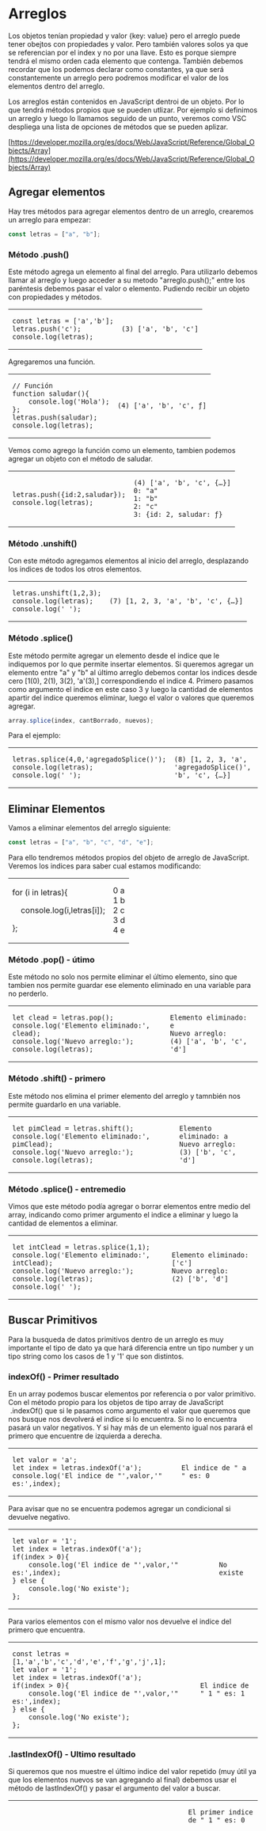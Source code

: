 # Arreglos

Los objetos tenían propiedad y valor {key: value} pero el arreglo puede tener obejtos con propiedades y valor. Pero también valores solos ya que se referencian por el index y no por una llave. Esto es porque siempre tendrá el mismo orden cada elemento que contenga. También debemos recordar que los podemos declarar como constantes, ya que será constantemente un arreglo pero podremos modificar el valor de los elementos dentro del arreglo.

Los arreglos están contenidos en JavaScript dentroi de un objeto. Por lo que tendrá métodos propios que se pueden utlizar. Por ejemplo si definimos un arreglo y luego lo llamamos seguido de un punto, veremos como VSC despliega una lista de opciones de métodos que se pueden aplizar.

[https://developer.mozilla.org/es/docs/Web/JavaScript/Reference/Global_Objects/Array](https://developer.mozilla.org/es/docs/Web/JavaScript/Reference/Global_Objects/Array)

## Agregar elementos

Hay tres métodos para agregar elementos dentro de un arreglo, crearemos un arreglo para empezar:

```javascript
const letras = ["a", "b"];
```

### Método .push()

Este método agrega un elemento al final del arreglo. Para utilizarlo debemos llamar al arreglo y luego acceder a su metodo "arreglo.push();" entre los paréntesis debemos pasar el valor o elemento. Pudiendo recibir un objeto con propiedades y métodos.

<table><tbody><tr><td><pre><code class="language-javascript">const letras = ['a','b'];
letras.push('c');
console.log(letras);</code></pre></td><td><pre><code class="language-">(3)&nbsp;['a', 'b', 'c']</code></pre></td></tr></tbody></table>

Agregaremos una función.

<table><tbody><tr><td><pre><code class="language-javascript">// Función
function saludar(){
    console.log('Hola');
};
letras.push(saludar);
console.log(letras);</code></pre></td><td><pre><code class="language-">(4)&nbsp;['a', 'b', 'c', ƒ]</code></pre></td></tr></tbody></table>

Vemos como agrego la función como un elemento, tambien podemos agregar un objeto con el método de saludar.

<table><tbody><tr><td><pre><code class="language-javascript">letras.push({id:2,saludar});
console.log(letras);</code></pre></td><td><pre><code class="language-">(4)&nbsp;['a', 'b', 'c', {…}]
0: "a"
1: "b"
2: "c"
3: {id: 2, saludar: ƒ}</code></pre></td></tr></tbody></table>

### Método .unshift()

Con este método agregamos elementos al inicio del arreglo, desplazando los indices de todos los otros elementos.

<table><tbody><tr><td><pre><code class="language-javascript">letras.unshift(1,2,3);
console.log(letras);
console.log(' ');</code></pre></td><td><pre><code class="language-javascript">(7)&nbsp;[1, 2, 3, 'a', 'b', 'c', {…}]</code></pre></td></tr></tbody></table>

### Método .splice()

Este método permite agregar un elemento desde el indice que le indiquemos por lo que permite insertar elementos. Si queremos agregar un elemento entre "a" y "b" al último arreglo debemos contar los indices desde cero \[1(0), 2(1), 3(2), 'a'(3),\] correspondiendo el indice 4. Primero pasamos como argumento el indice en este caso 3 y luego la cantidad de elementos apartir del indice queremos eliminar, luego el valor o valores que queremos agregar.

```javascript
array.splice(index, cantBorrado, nuevos);
```

Para el ejemplo:

<table><tbody><tr><td><pre><code class="language-javascript">letras.splice(4,0,'agregadoSplice()');
console.log(letras);
console.log(' ');</code></pre></td><td><pre><code class="language-">(8)&nbsp;[1, 2, 3, 'a', 'agregadoSplice()', 'b', 'c', {…}]</code></pre></td></tr></tbody></table>

## Eliminar Elementos

Vamos a eliminar elementos del arreglo siguiente:

```javascript
const letras = ["a", "b", "c", "d", "e"];
```

Para ello tendremos métodos propios del objeto de arreglo de JavaScript. Veremos los indices para saber cual estamos modificando:

<table><tbody><tr><td><p>for (i in letras){</p><p>&nbsp; &nbsp; console.log(i,letras[i]);</p><p>};</p></td><td>0 a<br>1 b<br>2 c<br>3 d<br>4 e</td></tr></tbody></table>

### Método .pop() - útimo

Este método no solo nos permite eliminar el último elemento, sino que tambien nos permite guardar ese elemento eliminado en una variable para no perderlo.

<table><tbody><tr><td><pre><code class="language-javascript">let clead = letras.pop();
console.log('Elemento eliminado:', clead);
console.log('Nuevo arreglo:');
console.log(letras);</code></pre></td><td><pre><code class="language-">Elemento eliminado: e
Nuevo arreglo:
(4)&nbsp;['a', 'b', 'c', 'd']</code></pre></td></tr></tbody></table>

### Método .shift() - primero

Este método nos elimina el primer elemento del arreglo y tamnbién nos permite guardarlo en una variable.

<table><tbody><tr><td><pre><code class="language-javascript">let pimClead = letras.shift();
console.log('Elemento eliminado:', pimClead);
console.log('Nuevo arreglo:');
console.log(letras);</code></pre></td><td><pre><code class="language-">Elemento eliminado: a
Nuevo arreglo:
(3)&nbsp;['b', 'c', 'd']</code></pre></td></tr></tbody></table>

### Método .splice() - entremedio

Vimos que este método podía agregar o borrar elementos entre medio del array, indicando como primer argumento el indice a eliminar y luego la cantidad de elementos a eliminar.

<table><tbody><tr><td><pre><code class="language-javascript">let intClead = letras.splice(1,1);
console.log('Elemento eliminado:', intClead);
console.log('Nuevo arreglo:');
console.log(letras);
console.log(' ');</code></pre></td><td><pre><code class="language-">Elemento eliminado: ['c']
Nuevo arreglo:
(2)&nbsp;['b', 'd']</code></pre></td></tr></tbody></table>

## Buscar Primitivos

Para la busqueda de datos primitivos dentro de un arreglo es muy importante el tipo de dato ya que hará diferencia entre un tipo number y un tipo string como los casos de 1 y '1' que son distintos.

### indexOf() - Primer resultado

En un array podemos buscar elementos por referencia o por valor primitivo. Con el método propio para los objetos de tipo array de JavaScript  .indexOf() que si le pasamos como argumento el valor que queremos que nos busque nos devolverá el indice si lo encuentra. Si no lo encuentra pasará un valor negativos. Y si hay más de un elemento igual nos parará el primero que encuentre de izquierda a derecha.

<table><tbody><tr><td><pre><code class="language-javascript">let valor = 'a';
let index = letras.indexOf('a');
console.log('El indice de "',valor,'" es:',index);</code></pre></td><td><pre><code class="language-">El indice de " a " es: 0</code></pre></td></tr></tbody></table>

Para avisar que no se encuentra podemos agregar un condicional si devuelve negativo.

<table><tbody><tr><td><pre><code class="language-javascript">let valor = '1';
let index = letras.indexOf('a');
if(index &gt; 0){
    console.log('El indice de "',valor,'" es:',index);
} else {
    console.log('No existe');
};</code></pre></td><td><pre><code class="language-">No existe</code></pre></td></tr></tbody></table>

Para varios elementos con el mismo valor nos devuelve el indice del primero que encuentra.

<table><tbody><tr><td><pre><code class="language-javascript">const letras = [1,'a','b','c','d','e','f','g','j',1];
let valor = '1';
let index = letras.indexOf('a');
if(index &gt; 0){
    console.log('El indice de "',valor,'" es:',index);
} else {
    console.log('No existe');
};</code></pre></td><td><pre><code class="language-">El indice de " 1 " es: 1</code></pre></td></tr></tbody></table>

### .lastIndexOf() - Ultimo resultado

Si queremos que nos muestre el último indice del valor repetido (muy útil ya que los elementos nuevos se van agregando al final) debemos usar el método de lastIndexOf() y pasar el argumento del valor a buscar.

<table><tbody><tr><td><pre><code class="language-javascript">let valor = 1;
let index = letras.indexOf(valor);
if(index &gt;= 0){
    console.log('El primer indice de "',valor,'" es:',index);
} else {
    console.log('No existe');
};
console.log(' ');
let indexFin = letras.lastIndexOf(valor);
if(indexFin &gt; 0){
    console.log('El último indice de "',valor,'" es:',indexFin);
} else {
    console.log('No existe');
};</code></pre></td><td><pre><code class="language-">El primer indice de " 1 " es: 0

</code></pre><p>&nbsp;</p><p>&nbsp;</p><p>&nbsp;</p><p>&nbsp;</p><p>&nbsp;</p><p>&nbsp;</p><p>&nbsp;</p><p>&nbsp;</p><p>&nbsp;</p><p>&nbsp;</p><p>&nbsp;</p><p>&nbsp;</p><p>&nbsp;</p><p>&nbsp;</p><p>&nbsp;</p><p>&nbsp;</p><p>&nbsp;</p><p>&nbsp;</p><p>&nbsp;</p><p>&nbsp;</p><p>&nbsp;</p><p>&nbsp;</p><p>&nbsp;</p><p>&nbsp;</p><p>&nbsp;</p><p>&nbsp;</p><p>&nbsp;</p><p>&nbsp;</p><p>&nbsp;</p><p>&nbsp;</p><p>&nbsp;</p><p>&nbsp;</p><p>&nbsp;</p><p>&nbsp;</p><p>&nbsp;</p><p>&nbsp;</p><p>&nbsp;</p><p>&nbsp;</p><p>&nbsp;</p><p>&nbsp;</p><p>&nbsp;</p><p>&nbsp;</p><p>&nbsp;</p><p>&nbsp;</p><p>&nbsp;</p><p>&nbsp;</p><p>&nbsp;</p><p>&nbsp;</p><p>&nbsp;</p><p>&nbsp;</p><p>&nbsp;</p><p>&nbsp;</p><p>&nbsp;</p><p>&nbsp;</p><p>&nbsp;</p><p>&nbsp;</p><p>&nbsp;</p><p>&nbsp;</p><p>&nbsp;</p><p>&nbsp;</p><p>&nbsp;</p><p>&nbsp;</p><p>&nbsp;</p><p>&nbsp;</p><p>&nbsp;</p><p>&nbsp;</p><p>&nbsp;</p><p>&nbsp;</p><p>&nbsp;</p><p>&nbsp;</p><p>&nbsp;</p><p>&nbsp;</p><p>&nbsp;</p><p>&nbsp;</p><p>&nbsp;</p><p>&nbsp;</p><p>&nbsp;</p><p>&nbsp;</p><p>&nbsp;</p><p>&nbsp;</p><p>&nbsp;</p><p>&nbsp;</p><p>&nbsp;</p><p>&nbsp;</p><p>&nbsp;</p><p>&nbsp;</p><p>&nbsp;</p><p>&nbsp;</p><p>&nbsp;</p><p>&nbsp;</p><p>&nbsp;</p><p>&nbsp;</p><p>&nbsp;</p><p>&nbsp;</p><p>&nbsp;</p><p>&nbsp;</p><p>&nbsp;</p><p>&nbsp;</p><p>&nbsp;</p><p>&nbsp;</p><p>&nbsp;</p><p>&nbsp;</p><p>&nbsp;</p><p>&nbsp;</p><p>&nbsp;</p><p>&nbsp;</p><p>&nbsp;</p><p>&nbsp;</p><p>&nbsp;</p><p>&nbsp;</p><p>&nbsp;</p><p>&nbsp;</p><p>&nbsp;</p><p>&nbsp;</p><p>&nbsp;</p><p>&nbsp;</p><p>&nbsp;</p><p>&nbsp;</p><p>&nbsp;</p><p>&nbsp;</p><p>&nbsp;</p><p>&nbsp;</p><p>&nbsp;</p><p>&nbsp;</p><p>&nbsp;</p><p>&nbsp;</p><p>&nbsp;</p><p>&nbsp;</p><p><code>El último indice de " 1 " es: 9</code></p></td></tr></tbody></table>

### Método .includes() - Boolean

Si sólo queremos saber si existe el valor primitivo pero no el indice donde se encuentre, podemos usar el método de .includes().

<table><tbody><tr><td><pre><code class="language-javascript">let includ = letras.includes(valor);
console.log('Existe el valor',valor,'?');
console.log(includ);</code></pre></td><td><pre><code class="language-">Existe el valor 1 ?
true</code></pre></td></tr></tbody></table>

## Funciones Flechas

Para crear funciones habiamos visto que tenemos que crearla con la palabra reservada de "function" lego definir el nombre por convención un vervo sin conjugar y luego los parametros que necesita entre paréntesis.

```javascript
function saludar() {
  return "Hola mundo";
}
const hola = saludar();
```

Existe una alternativa para crear una función anónima que se ejecuta dentro de una variable siempre, por lo que no necesitamos declararla fuera de esta variable con un nombre. Y cuando llamamos a la variable estamos ejecutando automáticamente esta función de flechas.

<table><tbody><tr><td><pre><code class="language-javascript">const saludo = () =&gt; {
    return 'Hola Mundo!'
};
console.log(saludo());</code></pre></td><td><pre><code class="language-">Hola Mundo!</code></pre></td></tr></tbody></table>

Si al llamar a la variable podemos indicar que ejecute la función con los los dos () pero si queremos verla en la consola al llamarla sin los parentesis, nos montrará el codigo:

<table><tbody><tr><td><pre><code class="language-javascript">const saludo = () =&gt; {
    return 'Hola Mundo!'
};
console.log(saludo);</code></pre></td><td><pre><code class="language-">() =&gt; {
   return 'Hola Mundo!'
}</code></pre></td></tr></tbody></table>

### Return Implicito

Pero las funciones flechas tienen una funcionalidad que se ejecutan al llamar a la variable y también tienen el "return" implicito para una sola línea. Por lo que siempre van a devolver algo de una sola línea y podemos eliminar las llaves quedando:

<table><tbody><tr><td><pre><code class="language-javascript">const saludoF = () =&gt; 'Hola Mundo - Resumido';
console.log(saludoF());</code></pre></td><td><pre><code class="language-javascript">Hola Mundo - Resumido</code></pre></td></tr></tbody></table>

### Único parámetro

Podemos reducir más el código si la función flecha recibe un solo parámetro podemos sacar los parentesis quedando:

<table><tbody><tr><td><pre><code class="language-javascript">const saludoP = mensaje =&gt; mensaje + 'Ok';
console.log(saludoP('Hola mundo - '));</code></pre></td><td><pre><code class="language-">Hola mundo - Ok</code></pre></td></tr></tbody></table>

Resumiendo mucho el código cuando queremos ejecutar funcionalidades pequeñas dentro de variable, objetos, arreglos, constructores, etc.

## Buscar Referencia - .find()

Creamos un arreglo que contiene objetos que mostraremos según su indice que tiene todos objetos:

<table><tbody><tr><td><pre><code class="language-javascript">const usuarios = [
    { id: 1, name: 'Zaza', },
    { id: 2, name: 'Yami', },
    { id: 3, name: 'Micha', }
];
for (i in usuarios) {
    console.log(i, typeof (usuarios[i]));
};</code></pre></td><td><pre><code class="language-">0 object
1 object
2 object</code></pre></td></tr></tbody></table>

Si realizamos busquedas de estos objetos como por ejemplo el .indexOf() y le pasamos las mismas propiedades, nos devolverá -1 ya que las propiedades son iguales pero las referencias son distntas:

<table><tbody><tr><td><pre><code class="language-javascript">const resultado = usuarios.indexOf({ id: 1, name: 'Zaza', });
console.log(resultado);</code></pre></td><td><pre><code class="language-">-1</code></pre></td></tr></tbody></table>

Por lo que podemos usar el método de .find() que puede recibir una función que realice una acción con el arreglo. Esta función se ejecutará una vez por cada elemento dentro del arreglo tomando como parámetro automáticamente el valor del elemento. Luego va a retornar el elemento que cumpla con una condición = true:

```
const functionFind = objeto.find( function(elemento){
return objeto.prop <condición>;
});
```

Como por ejemplo para este caso buscar por el id:

<table><tbody><tr><td><pre><code class="language-javascript">console.log('Busqueda con .find(function)');
const resultadoFind = usuarios.find(function (usuario) {
    return usuario.id === 1;
});
console.log(resultadoFind);</code></pre></td><td><pre><code class="language-">Busqueda con .find(function)
{id: 1, name: 'Zaza'}</code></pre></td></tr></tbody></table>

Cuando se cumple la condición que dentro del elemento parametro "usuario" tenga una propiedad de id igual a 1 nos devuelva ese elemento.

### Casos Frontera - Mismo Valor

Los casos frontera son los comportamientos especiales. Si tenemos más de un elemento (objeto) con la misma key/value nos devolverá el primero que encuentre.  Para verlo agregamos otro elemento con el mismo id y los buscamos:

<table><tbody><tr><td><pre><code class="language-javascript">const usuarios = [
    { id: 1, name: 'Zaza', },
    { id: 2, name: 'Yami', },
    { id: 3, name: 'Micha', },
    { id: 1, name: 'Nico', },
];
console.log('Busqueda con .find(function)');
const resultadoFind = usuarios.find(function (usuario) {
    return usuario.id === 1;
});
console.log(resultadoFind);</code></pre></td><td>Busqueda con .find(function)<br>{id: 1, name: 'Zaza'}</td></tr></tbody></table>

Por ello la propiedad que vamos a evaluar debe ser siempre única ya que nos devolverá solo la primera que encuentre si se repite. Por ello existe el id aleatorio.

### Predicate - Función de función

El método find() es una fúncion del Objet de JavaScript que dentro tiene otra función que se ejecuta. La función que ejecuta internamente debe devolver true/false y a esto se le llama "predicate".

### Función flecha en .find()

Podemos cambiar la sintaxis de la funcion dentro de .find() para que sea más lejible y simple el códico transformando la declaración a una función flecha ya que cumple que simpre se va a ejecutar, no necesita nombre y puede ser en una sola línea.

<table><tbody><tr><td><pre><code class="language-javascript">console.log('Busqueda con .find(flecha)');
const resultadoFlecha = usuarios.find(usuario =&gt;
    usuario.id === 1);
console.log(resultadoFlecha);
console.log(' ');</code></pre></td><td><pre><code class="language-">Busqueda con .find(flecha)
{id: 1, name: 'Zaza'}</code></pre></td></tr></tbody></table>

_**Es muy importante que para saltar de línea despues del "=>" debemos borrar todos los espacios entre la flecha y la expresión y luego de la flecha apretar Enter para que haga el salto de línea. Si queda algún espacio entre la flecha y la expreción y saltamos de línea nos dará error.**_

### Método .findIndex()

Este método es igual al .find() pero devuelve, en caso que la función interna sea true para el elemento, en vez del elemento su indice:

<table><tbody><tr><td><pre><code class="language-javascript">console.log('Busqueda con .findIndex(flecha)');
const resultadoIndex = usuarios.findIndex(usuario =&gt;
    usuario.id === 1);
console.log('El indice coincidente:',resultadoIndex);
console.log(' ');</code></pre></td><td><pre><code class="language-">Busqueda con .findIndex(flecha)
El indice coincidente: 0</code></pre></td></tr></tbody></table>

## Vaciando Array

Cuando usamos un arreglo para ir cargarndo objeto o elementos y necesitamos realizar un vaciado se puede realizar de varias formas. Crearemos un arreglo para luego realizar las opciones de vaciado.

```javascript
const arr = [1, 2, 3, 4, 5];
```

### Asignar \[vacio\]

Este método es muy simple. Asignado o igualando el arreglo a uno vacio.

<table><tbody><tr><td><pre><code class="language-javascript">console.log('Vaciar []');
arr = [];
console.log(arr);</code></pre></td><td><pre><code class="language-">Vaciar []
[]</code></pre></td></tr></tbody></table>

Pero seguiran existiendo en la memoria del ordenador los valores ya que si asignamos otro arreglo la referencia del que queremos vaciar seguirá conteniendo los valores:

<table><tbody><tr><td><pre><code class="language-javascript">console.log('Vaciar []');
let arr2 = arr;
arr = [];
console.log(arr);
console.log(arr2);</code></pre></td><td><pre><code class="language-">Vaciar []
[]
(5)&nbsp;[1, 2, 3, 4, 5]</code></pre></td></tr></tbody></table>

Por lo que los elementos no se eliminarion, solo una referencia en "arr"

### Método .legnth = 0; - Más usada

Otra forma es cambiar la longitud del arreglo con la propiedad .length llevandola a valor 0.

<table><tbody><tr><td><pre><code class="language-javascript">console.log('Vaciar .length');
let arr3 = [1,2,3];
arr3.length = 0;
console.log(arr3);</code></pre></td><td><pre><code class="language-">Vaciar .length
[]</code></pre></td></tr></tbody></table>

Vemos que con este método se eliminan los elementos de la memoria. Si asignamos una referencia a otra variable de estos valores y luego vaciamos, cuando quiera mostrar los valores para la referencia duplicada, no los encontrará:

<table><tbody><tr><td><pre><code class="language-javascript">console.log('Vaciar .length');
let arr3 = [1,2,3];
let arr4 = arr3;
arr3.length = 0;
console.log(arr3);
console.log(arr4);</code></pre></td><td><pre><code class="language-">Vaciar .length
[]
[]</code></pre></td></tr></tbody></table>

### Método .splice() -Más explicita

Con este método podemos indicar que borre desde el indice cero (inicio) hasta el indice igual a la longitud del arreglo. Borrando los elementos guardados en la memoria.

<table><tbody><tr><td><pre><code class="language-javascript">console.log('Vaciar .splice.()');
let arr5 = [1,2,3,4];
let arr6 = arr5;
arr6.splice(0,arr6.length);
console.log(arr5);
console.log(arr6);</code></pre></td><td><pre><code class="language-">Vaciar .splice.()
[]
[]</code></pre></td></tr></tbody></table>

### Loop while - No usar

Este método es el que NO debemos utilizar ya que utliza recursos inecesarios del ordenador al realizar tantos ciclos como elementos tenga el arreglo. Si es un arreglo con miles de datos (elementos) realziará esto miles de veces. Agregaremos una impresion en cada ciclo para ver como lo hace.

<table><tbody><tr><td><pre><code class="language-javascript">console.log('Vaciar while(){}');
let arr7 = [1, 2, 3,];
let arr8 = arr7;
while (arr7.length &gt; 0){
    console.log(arr7);
    arr7.pop();
};
console.log('Arreglos vacios:');
console.log(arr7);
console.log(arr8);</code></pre></td><td><pre><code class="language-">Vaciar while(){}
(3)&nbsp;[1, 2, 3]
(2)&nbsp;[1, 2]
[1]
Arreglos vacios:
[]
[]</code></pre></td></tr></tbody></table>

## Combinar y Dividir

Podremos combinar arreglo también dividir los arreglos. Para ello creamos dos arreglos:

<table><tbody><tr><td><pre><code class="language-javascript">let arr1 = [1, 2,];
let arr2 = [3, 4,];
console.log('Arreglo 1:', arr1);
console.log('Arreglo 2:', arr2);</code></pre></td><td><pre><code class="language-">Arreglo 1: (2)&nbsp;[1, 2]
Arreglo 2: (2)&nbsp;[3, 4]</code></pre></td></tr></tbody></table>

### Método .concat() - combinar

Este es un métod propio de los Objetos JavaScript que agrega a un arreglo los elementos del otro arreglo. Pero lo devuelve como un nuevo arreglo, por lo que debemos crear un nuevo arr3 que contenga el resultado.

<table><tbody><tr><td><pre><code class="language-javascript">console.log('Método .concat()');
let arr3 = arr1.concat(arr2);
console.log('Arreglo nuevo:',arr3);</code></pre></td><td><pre><code class="language-">Método .concat()
Arreglo nuevo: (4)&nbsp;[1, 2, 3, 4]</code></pre></td></tr></tbody></table>

### Método .splice() - dividir

Este método divide un arreglo y devuelve un nuevo arreglo con la cantidad de elementos que queremos que selecciones. Tener en cuenta que los indices son con base en 0, por lo que el primero es el de indice 0. La sintaxis será tomando desde el elemento con indice 1 "ind1" al elemento incluido del indice 2 "ind2".

```javascript
let dividido = array.splice(ind1, ind2);
```

Para nuestro ejemplo:

<table><tbody><tr><td><pre><code class="language-javascript">console.log('Método .splice()');
let arr4 = arr3.splice(1,2);
console.log('Arreglo seleccionado:', arr4);</code></pre></td><td><pre><code class="language-">Método .splice()
Arreglo seleccionado:&nbsp;[2, 3]</code></pre></td></tr></tbody></table>

Si omitimos el segundo argumento nos tomará desde el primer indice hasta el final. Si no pasamos ningún argumento entonces copiara todos los elementos y los asignará a un nuevo array siendo una copia nueva, no una referencia duplicada. Pero si uno de los valores dentro del array es un objeto {key: value,} no lo copiará por key/value, copiará la referencia.

### Método Spread "tres punto"

Nos permite combinar arreglos pero con una sintaxis más facil de leer que el .splice(). Para ello definimos dos arreglos:

<table><tbody><tr><td><pre><code class="language-javascript">let arr1 = [1,2,3];
let arr2 = [4,5,6];
console.log('Arreglos:');
console.log(arr1);
console.log(arr2);</code></pre></td><td><pre><code class="language-">Arreglos:
(3)&nbsp;[1, 2, 3]
(3)&nbsp;[7, 8, 9]</code></pre></td></tr></tbody></table>

El método .spread() es facil de usar ya que podemos agregar dentro de los parentesis todos los elementos de un arreglo anteponiendo los tres puntos "...arr1" luego podemos agregar elementos sueltos separados por la coma y otro arreglo más con otra vez los tres puntos adelante "...arr2":

<table><tbody><tr><td><pre><code class="language-">console.log('Método .spread()');
let arr3 = [...arr1, 4, 5, 6, ...arr2]
console.log('Nuevo arreglo:');
console.log(arr3);</code></pre></td><td><pre><code class="language-">Método .spread()
Nuevo arreglo:
1, 2, 3, 4, 5, 6, 7, 8, 9]</code></pre></td></tr></tbody></table>

Algo muy útil es que podemos hacer copias de los arreglos y no duplicado de referencias con solo igualar el nuevo arreglo "let arr4 = \[...arr3\]".

### Método .join()

Este método devuelve un string con los valores de los elementos con la posibilidad de colocar un separador como caracter, ya sea un espacio y una coma o una barra / para crear rutas Url.

<table><tbody><tr><td><pre><code class="language-javascript">let arr1 = ['Ivan'];
let arr2 = ['Yami'];
let arr3 = ['Juan'];
// Combinar
let arr4 = [...arr1, ...arr2, ...arr3];
// Método .join() con separador
let mensaje = arr4.join(' - ');
console.log(mensaje);</code></pre></td><td><pre><code class="language-">Ivan - Yami - Juan</code></pre></td></tr></tbody></table>

### Métod .split()

Es un método que nos permite dividir un string según el separador que le pidamos que encuentre, no incluirá el separador. Para funcionar debemos pasarle la variable con el texto, aplicarle el metodo .split() y entre paréntesis debemos indicar el separador.

<table><tbody><tr><td><pre><code class="language-javascript">// Separar por .split()
let nombres = 'Marcos Ivan Azzarello';
let user = nombres.split(" ");
console.log('Texto:', nombres);
console.log('Arreglo:', user);</code></pre></td><td><pre><code class="language-">Texto: Marcos Ivan Azzarello
Arreglo: (3)&nbsp;['Marcos', 'Ivan', 'Azzarello']</code></pre></td></tr></tbody></table>

De esta forma reconoce los espacios y corta en elementos el texto para crear un arreglo que contiene estos elementos.

### Crear Url con .join() y .split()

Si queremos crear la dirección de una url apartir de un texto, podemos partir el texto y luego juntarlo sin los espacios.

<table><tbody><tr><td><pre><code class="language-javascript">console.log('Crear Url');
let bag = 'Luaz Desarrollo';
console.log('Nombre Marca:',bag);
let bagArray = bag.split(" ");
let arrUrl = ['www.',...bagArray, '.com'];
let bagUrl = arrUrl.join('');
console.log(bagUrl);</code></pre></td><td><pre><code class="language-">Crear Url
Nombre Marca: Luaz Desarrollo
www.LuazDesarrollo.com</code></pre></td></tr></tbody></table>

## Ordenar Arreglos

Existirá un momento que debemos ordenar arreglos que recibimos de desde una ApiRest o de una base de datos o que se ha generado por un loop. Podremos ordenar con distintos criterios para los números o textos. Crearemos primero el arreglo de números desordenados.

```javascript
// Arreglo
let numeros = [15, 20, 13, 7, 2, 8, 21];
```

### Método .sort()

Este método va a ordenar de menor a mayor los números pero por el primer dígito. También puede ordenar por orden alfabetico de A a la Z.

<table><tbody><tr><td><pre><code class="language-javascript">let numMinMax = numeros.sort();
console.log('Números por primer dígito',numMinMax);
let strOrder = letras.sort();
console.log('Letras en orden:', strOrder);</code></pre></td><td><pre><code class="language-">Números por primer dígito (7)&nbsp;[13, 15, 2, 20, 21, 7, 8]
Letras en orden: (5)&nbsp;['a', 'b', 'j', 't', 'y']</code></pre></td></tr></tbody></table>

### Método .reverse()

Aplica de igual forma que el anterior pero de mayor a menor en los números por el primero dígito y de la Z a la A en orden alfabético.

<table><tbody><tr><td><pre><code class="language-javascript">let numMaxMin = numeros.reverse();
console.log('Números de mayor a menor', numMaxMin);
let strOrderInv = letras.reverse();
console.log('Letras en orden invertido:',strOrderInv);</code></pre></td><td><pre><code class="language-">Números de mayor a menor (7)&nbsp;[8, 7, 21, 20, 2, 15, 13]
Letras en orden invertido: (5)&nbsp;['y', 't', 'j', 'b', 'a']</code></pre></td></tr></tbody></table>

### Método .sort((a,b)=>{})

Cuando tenemos letras mayúsculas o minúsculas o lo que sucede con los números por su primer dígito y no su valor completo podemos pasar una función de flecha para resolver esto con dos argumentos que por norma se los llama "a" y "b".  Según la documentación de VSC nos dice:

_Función utilizada para determinar el orden de los elementos. Se espera que devuelva un valor negativo si el primer argumento es menor que el segundo argumento, cero si son iguales y un valor positivo en caso contrario. Si se omite, los elementos se ordenan en orden ascendente de caracteres ASCII._

Dentro de la función crearemos los condicionantes para que según la condición que cumplan devuelvan -1 primero a que b, 1 para b primero que a y 0  para a igual que b. Es decir que si un número es mayor que otro el if( a > b ) deve devolver 1 para que ordene \[ b, a \].

<table><tbody><tr><td><pre><code class="language-javascript">console.log('Orden con .sort(()=&gt;{})');
let strMayMin = ['Z', 'b', 'D', 'K', 'a'];
let strOrdSimple = strMayMin.sort();
console.log('Ordenado sin función flecha:');
console.log(strOrdSimple);
console.log('Ordenado con función flecha:');
let strOrdFlecha = strMayMin.sort((a, b) =&gt; {
    /* Condiciones:
    a &lt; b =&gt; -1
    a &gt; b =&gt; 1
    a = b =&gt; 0
    */
    let aLower = a.toLowerCase();
    let bLower = b.toLowerCase();
    // Condicionales
    if (aLower &lt; bLower) {return -1};
    if (aLower &gt; bLower) {return 1};
    return 0;
});
console.log(strOrdFlecha);</code></pre></td><td><pre><code class="language-">Orden con .sort(()=&gt;{})
Ordenado sin función flecha:
['D', 'K', 'Z', 'a', 'b']
Ordenado con función flecha:
['a', 'b', 'D', 'K', 'Z']</code></pre></td></tr></tbody></table>

Lo mismo podemos hacer para ordenar los números pero no por su primer dígito sino por su valor.

<table><tbody><tr><td><pre><code class="language-javascript">let numOrdFlecha = numeros.sort((a, b) =&gt; {
/*  
a &lt; b =&gt; -1
a &gt; b =&gt; 1
a = b =&gt; 0
*/
    if (a &lt; b) { return -1};
    if (a &gt; b) { return 1};
    return 0;
});
console.log('Números ordenados por valor:');
console.log(numOrdFlecha);</code></pre></td><td><pre><code class="language-">Números ordenados por valor:
[2, 7, 8, 13, 15, 20, 21]</code></pre></td></tr></tbody></table>

### Ordenar Objetos por propiedad

Con .sort() utilizando la función flecha ahora podemos ordenar objetos dentro de un arreglo tomando como referencia los valores de una de sus propiedades. Por ejemplo para objetos que representan usuarios que tengas como propiedad la edad, podemos ordenarlos de menor a mayor. Para ello usamos el método de sort() y en la función de flecha comparamos una propiedad de un objeto con la de otro.

Creamos un arreglo de ususarios:

```javascript
let users = [
  { edad: 15, name: "Pepe", alias: "Pep", clave: 1234 },
  { edad: 12, name: "Juan", alias: "Juancho", clave: 1234 },
  { edad: 18, name: "Jose", alias: "Orde", clave: 1234 },
  { edad: 17, name: "Marcos", alias: "Jp", clave: 1234 },
];
```

Ahora vamos a ordenarlos por edad tomando al argumento  a como el objeto y accediendo a la edad como "a.edad" y siendo b el otro objeto accediendo también como "b.edad".

<table><tbody><tr><td><pre><code class="language-javascript">let users = [
    { edad: 15, name: 'Pepe', alias: 'Pep', clave: 1234 },
    { edad: 12, name: 'Juan', alias: 'Juancho', clave: 1234 },
    { edad: 18, name: 'Jose', alias: 'Orde', clave: 1234 },
    { edad: 17, name: 'Marcos', alias: 'Jp', clave: 1234 },
];
let userOrder = users.sort((a, b) =&gt; {
    if (a.edad &lt; b.edad) return -1;
    if (a.edad &gt; b.edad) return 1;
    return 0;
 });
 console.log('Usuarios sin ordenar:');
 console.log(users);
 console.log('Usuarios por edad:');
 console.log(userOrder);</code></pre></td><td><pre><code class="language-">Usuarios sin ordenar:
(4)&nbsp;[{…}, {…}, {…}, {…}]
0: {edad: 12, name: 'Juan', alias: 'Juancho', clave: 1234}
1: {edad: 15, name: 'Pepe', alias: 'Pep', clave: 1234}
2: {edad: 17, name: 'Marcos', alias: 'Jp', clave: 1234}
3: {edad: 18, name: 'Jose', alias: 'Orde', clave: 1234}
length: 4
Usuarios por edad:
(4)&nbsp;[{…}, {…}, {…}, {…}]
0: {edad: 12, name: 'Juan', alias: 'Juancho', clave: 1234}
1: {edad: 15, name: 'Pepe', alias: 'Pep', clave: 1234}
2: {edad: 17, name: 'Marcos', alias: 'Jp', clave: 1234}
3: {edad: 18, name: 'Jose', alias: 'Orde', clave: 1234}
length: 4</code></pre></td></tr></tbody></table>

También podemos ordenar por orden alfabético de los nombres:

<table><tbody><tr><td><pre><code class="language-javascript">let userOrderAlfa = users.sort((a, b) =&gt; {
    if (a.name.toLowerCase() &lt; b.name.toLowerCase()) return -1;
    if (a.name.toLowerCase() &gt; b.name.toLowerCase()) return 1;
    return 0;
});
console.log('Usuarios por nombre:');
console.log(userOrderAlfa);</code></pre></td><td><p>Usuarios por nombre:</p><ol><li><i>(4)&nbsp;[{…}, {…}, {…}, {…}]</i><ol><li><strong>0</strong>: {edad: 18, name: 'Jose', alias: 'Orde', clave: 1234}</li><li><strong>1</strong>: {edad: 12, name: 'Juan', alias: 'Juancho', clave: 1234}</li><li><strong>2</strong>: {edad: 17, name: 'Marcos', alias: 'Jp', clave: 1234}</li><li><strong>3</strong>: {edad: 15, name: 'Pepe', alias: 'Pep', clave: 1234}</li><li><strong>length</strong>: 4</li></ol></li></ol></td></tr></tbody></table>

Los condicionales como son de una sola línea podemos eliminar las {}.

### Método Every(predicate)

Este método recibe una funcion predicado que devuelve true o false. Como por ejemplo si algún usuario se encuentra activo. Para ello creamos los ususarios en un arreglo:

```javascript
let usuarios = [
  { id: 1, activo: true },
  { id: 2, activo: false },
  { id: 3, activo: false },
];
```

Ahora en el la función predicado recibe un argumento que será cada elemento del arreglo, en este caso cada objeto de usuario. Se ejecutará la función flecha por cada elemento hasta encontrar un retorno falso. Debemos tener cuidado ya que si ejecutamos lo siguiente:

<table><tbody><tr><td><pre><code class="language-javascript">console.log('Método .every(predicate)');
usuarios.every((u) =&gt; {
    console.log('Activo id:', u.id);
    return u.activo;
});</code></pre></td><td><pre><code class="language-">Método .every(predicate)
Activo id: 1
Activo id: 2</code></pre></td></tr></tbody></table>

Vemos que nos devuelve el id: 2 cuando no es activo, esto es porque el console.log() se ejecutó antes que retornara el false del mismo elemento. Para poder corregir esto debemos envolver en un condicional la ejecución de la función para solo cuando sea en este caso \<u.activo = true> y luego que ejecuta como es activo devuelve o retorna un true o u.activo.

<table><tbody><tr><td><pre><code class="language-javascript">console.log('Correccion con if()');
usuarios.every((u) =&gt; {
    if (u.activo) {
        console.log('Activos id:',u.id);
        return true;
    } else return u.activo;
});</code></pre></td><td><pre><code class="language-">Correccion con if()
Activos id: 1</code></pre></td></tr></tbody></table>

Si por el contrario queremos ver los que no son activos, es decir los false debemos convertir el valor de la propiedad en el condicional para que ejecute en !false = true y que luego devuelva un true para que continue con el siguiente.

<table><tbody><tr><td><pre><code class="language-javascript">usuarios.every((u) =&gt; {
    if (!u.activo){
        console.log('Inactivos id:', u.id);
        return true;
    } else return u.activo;
});</code></pre></td><td><pre><code class="language-">Inactivos id: 2
Inactivos id: 3</code></pre></td></tr></tbody></table>

Si queremos que evalúe hasta el final devemos indicar en el "else return true" para que siempre siga con todos los elementos. Para ello crearemos otro usuario id: 4 con activo: true al final:

<table><tbody><tr><td><pre><code class="language-javascript">console.log('Correccion con if()');
usuarios.every((u) =&gt; {
    if (u.activo) {
        console.log('Activos id:', u.id);
        return true;
    } else return true;
});
console.log(' ');</code></pre></td><td><pre><code class="language-">Correccion con if()
Activos id: 1
Activos id: 4</code></pre></td></tr></tbody></table>

### Método .some(predicate)

Este método evaluará desde el indice 0 hasta encontrar un elemento que cumpla o devuelva un true en la función predicate tipo flecha que le pasemos.

<table><tbody><tr><td><pre><code class="language-javascript">console.log('Método .some(predicate)');
usuarios.some((u) =&gt; {
    console.log('Primer activo id:',u.id);
    return u.activo;
});</code></pre></td><td><pre><code class="language-">Método .some(predicate)
Primer activo id: 1</code></pre></td></tr></tbody></table>

### Método .filter() - Más Utilizado

Este método nos permitirá filtrar para eliminar elementos u objetos que no necesitamos o para crear nuevos arreglos con esos elementos. Creamos un arreglo de usuarios:

```javascript
let usuarios = [
  { edad: 17, nombre: "Nico" },
  { edad: 13, nombre: "Chanchito" },
  { edad: 25, nombre: "Felipe" },
  { edad: 32, nombre: "Fernanda" },
];
```

El método recibe tres parametros que son primero el elemento que va a iterar, luego el indice de ese onjeto y finalmente el arreglo completo al que pertenece. En ese orden podemos utilizarlos dentro de la funcion flecha que realicemos para filtrar. _**Cuando para el elemento que se está iterando recibe true entonces lo incluye y si no recibe true continua con el siguiente hasta finalizar con todo el arreglo**_.

```javascript
variable = array.filter(elemento, index, array);
```

De la lista de usuarios vamos a querer filtrar a los mayores de edad para enviarles notificaciones por ejemplo. Por lo que usaremos un nuevo arreglo que tendrá los usuarios con la propiedad "usuarios.edad >= 18"

<table><tbody><tr><td><pre><code class="language-javascript">let userMay = usuarios.filter(usuario =&gt; {
    if( usuario.edad &gt;= 18){
        return true;
    };
});
console.log('Mayores de edad:');
console.log(userMay);</code></pre></td><td><p>Mayores de edad:</p><ol><li><i>(2)&nbsp;[{…}, {…}]</i><ol><li><strong>0</strong>: {edad: 25, nombre: 'Felipe'}</li><li><strong>1</strong>: {edad: 32, nombre: 'Fernanda'}</li><li><strong>length</strong>: 2</li></ol></li></ol></td></tr></tbody></table>

Esto se puede utilizar para encontrar tiendas que se enceuntran en un rango en particular. También para filtrar valores de précios o talles.

## Metodo .map() - \<li>element\</li>

Este método se utiliza para crear arreglos apartir de uno existente pero quedan los valores de las propiedades de los elementos envueltos en una etiqueta de HTML \<li> para poder manipular el DOM y agregar listados. El método recibe una función flecha donde disponemos de tres parametros opcionales en el orden del elemento, indice y arreglo completo.

```javascript
const arrayList = array.map((elemento, index, arrya) => {
  accion;
});
```

De esta forma el valor que retorne esta función flecha es el que va a ser asigando a esta lista creada con .map()

<table><tbody><tr><td><pre><code class="language-javascript">console.log('Método .map()');
const lista = usuarios.map((usuario) =&gt; {
    return usuario.nombre;
});
console.log(lista);</code></pre></td><td><pre><code class="language-">Método .map()
['Nico', 'Chanchito', 'Felipe', 'Fernanda']</code></pre></td></tr></tbody></table>

Pero podemos usar los template string y crear la etiqueta de HTML usando para llamar a la propiedad del elemento dentro de los templetes el simbolo dolar y las llaves.

<table><tbody><tr><td><pre><code class="language-javascript">console.log('Método .map()');
const lista = usuarios.map((usuario) =&gt; {
    return `&lt;li&gt;${usuario.nombre}&lt;/li&gt;`;
});
console.log(lista);</code></pre></td><td><pre><code class="language-">Método .map()
['&lt;li&gt;Nico&lt;/li&gt;', '&lt;li&gt;Chanchito&lt;/li&gt;', '&lt;li&gt;Felipe&lt;/li&gt;', '&lt;li&gt;Fernanda&lt;/li&gt;']</code></pre></td></tr></tbody></table>

### map() + join() - Listas HTML

Con selector de etiquetas desde JavaScript podemos insertar esta lista en el HTML dentro de un \<ol>\</ol> o \<ul>\</ul> por ello es tan utilizado. Si lo combinamos con el métdo de .join() sin ningún caracter intermedio podemos obtener el el texto listo para insertar dentro de un \<div>\</div>

<table><tbody><tr><td><pre><code class="language-javascript">console.log('Método map() + join("")');
const list2 = `&lt;ul&gt;${lista1.join('')}&lt;/ul&gt;`;
console.log(list2);</code></pre></td><td><pre><code class="language-">Método map() + join("")
&lt;ul&gt;&lt;li&gt;Nico&lt;/li&gt;&lt;li&gt;Chanchito&lt;/li&gt;&lt;li&gt;Felipe&lt;/li&gt;&lt;li&gt;Fernanda&lt;/li&gt;&lt;/ul&gt;</code></pre></td></tr></tbody></table>

Muy importante para manipular el DOM.

### Crear nueva lista

Podemos crear una nueva lista con algunos objetos o agregarle a los existentes una nueva propiedad. Para ello vamos a agreagr la propiedad booleana de si son mayores de edad o no. Por lo que por cada objeto debemos retornar todos sus kay/value y agregar la propiedad de mayor que será igual a la evaluación de si la edad es mayor que 17.

<table><tbody><tr><td><pre><code class="language-javascript">console.log('Lista de mayor de edad');
const userMapped = usuarios.map(u =&gt; {
    return {
        ...u,
        mayor: u.edad &gt; 17, // true - false
    };
});
console.log(userMapped);</code></pre></td><td><p>Lista de mayor de edad</p><ol><li><i>(4)&nbsp;[{…}, {…}, {…}, {…}]</i><ol><li><strong>0</strong>: {edad: 17, nombre: 'Nico', mayor: false}</li><li><strong>1</strong>: {edad: 13, nombre: 'Chanchito', mayor: false}</li><li><strong>2</strong>: {edad: 25, nombre: 'Felipe', mayor: true}</li><li><strong>3</strong>: {edad: 32, nombre: 'Fernanda', mayor: true}</li></ol></li></ol></td></tr></tbody></table>

### Encadenado de métodos

Como el método de .map() y el método de .filter() devuelven un arreglo podemos encadenarlos sin tener que estar creando una variable intermedia para aplicar los métodos. Por lo que podemos hacer es "newArray = array.filter().map()" donde estamos filtrando primero y luego agregar un mapeo a los filtrados.

<table><tbody><tr><td><pre><code class="language-javascript">console.log('Encadenado de .filter().map()');
console.log('Lista mayores de edad:');
const listMay = usuarios
    .filter( u =&gt; u.edad &gt; 17)
    .map( u =&gt; `&lt;li&gt;${u.nombre}&lt;/li&gt;`);
const listHTML = `&lt;ul&gt;${listMay.join('')}&lt;/ul&gt;`;
console.log(listHTML);</code></pre></td><td><pre><code class="language-">Encadenado de .filter().map()
Lista mayores de edad:
&lt;ul&gt;&lt;li&gt;Felipe&lt;/li&gt;&lt;li&gt;Fernanda&lt;/li&gt;&lt;/ul&gt;</code></pre></td></tr></tbody></table>

Asi vemos que podemos encadenar, la sintaxis es apretendo Enter sin espacios entre el nombre del arreglo y cada encadenado.

## Método .reduce()

Este método recibe un arreglo y una funcion flecha que parametriza en un acumulador "acc" que es el primer parámetro y luego el elemento que está iterando "el". Pasará por todos los elementos y por cada uno ejecuta una función flecha que el retorno de esta función la guarda en el acumulador. Tambien como parárametro además de la función flecha un valor inicial del cumulador.

const recudeArray = array.reduce( (acc, el) => {} , inicio);

Veremos en un ejemplo de un arreglo de números que los suamamos a todos.

<table><tbody><tr><td><pre><code class="language-javascript">const suma = numeros.reduce((acc, el) =&gt; {
    return acc + el;
}, 0);
console.log('La suma es:',suma);</code></pre></td><td><pre><code class="language-">La suma es: 10</code></pre></td></tr></tbody></table>

### Aplanar arreglos

Algo muy útil de este método más que sumar numeros es poder aplanar un arreglo de arreglos, dejando un solo arreglo con solo elementos. Donde integramos el arreglo de números a otro que contiene un arreglo y un número como elementos:

```javascript
const arrayArray = [numeros, [12, 20, 17, 18], 25];
```

Vamos a iniciar el contador con un arreglo vacio \[\] por lo que ya inicialmente podemos usar el método de concatenar "acc.concat(el)" y vamos a ir concatenando el elemento en el que estamos.

<table><tbody><tr><td><pre><code class="language-javascript">const arrayArray = [numeros, [12,20,17,18], 25];
const arrayPlano = arrayArray.reduce ((acc, el)=&gt;{
    return acc.concat(el);
}, [])
console.log('Arreglo:',arrayArray);
console.log('Arreglo plano:');
console.log(arrayPlano);</code></pre></td><td><pre><code class="language-">Arreglo: [ [ 1, 2, 3, 4 ], [ 12, 20, 17, 18 ], 25 ]
Arreglo plano:
[
   1,  2,  3,  4, 12,
  20, 17, 18, 25
]</code></pre></td></tr></tbody></table>

De esta forma podremos iterar cada valor.

### Indexado arreglos muy grandes

Cuando tenemos arreglos con miles de usuarios y queremos buscar propiedades de uno de los usuarios que tiene un indice o nombre particular, debería consultar todas las propiedades de cada uno de los miles de usuarios consumiendo mucho recurso. Pero podemos crear otro arreglo que indexa (clasifica) por una propiedad, como el nombre. Entonces al buscar primero el nombre no entrará en cada objeto y cada propiedad del objeto, solo encontrará el nombre y luego ingresará.

<table><tbody><tr><td><pre><code class="language-javascript">let usuarios = [
    { edad: 17, nombre: 'Nico' },
    { edad: 13, nombre: 'Chanchito' },
    { edad: 25, nombre: 'Felipe' },
    { edad: 32, nombre: 'Fernanda' },
];
const indexName = usuarios.reduce((acc, el) =&gt; {
    return {
        ...acc,
        [el.nombre]: el,
    };
}, {});
console.log('Usuarios Indexados:');
console.log(indexName);</code></pre></td><td><p>Usuarios Indexados:</p><ol><li><i>{Nico: {…}, Chanchito: {…}, Felipe: {…}, Fernanda: {…}}</i><ol><li><strong>Chanchito</strong>: {edad: 13, nombre: 'Chanchito'}</li><li><strong>Felipe</strong>: {edad: 25, nombre: 'Felipe'}</li><li><strong>Fernanda</strong>: {edad: 32, nombre: 'Fernanda'}</li><li><strong>Nico</strong>: {edad: 17, nombre: 'Nico'}</li></ol></li></ol></td></tr></tbody></table>

En la sintaxis para tomar la propiedad del nombre del elemento y asignarle el objeto completo tenemos que ponerla entre corchetes cuadrados para poder poner los dos puntos seguidos y no interprete otra función o expresión "\[el.nombre\]: el;"

Si queremos la edad de Felipe ahora buscamos por el nombre Felipe y luego ingresamos a sus propiedades.

<table><tbody><tr><td><pre><code class="language-javascript">const edadFel = indexName.Felipe.edad;
console.log('Edad de Felipe:', edadFel);</code></pre></td><td><pre><code class="language-">Edad de Felipe: 25</code></pre></td></tr></tbody></table>
